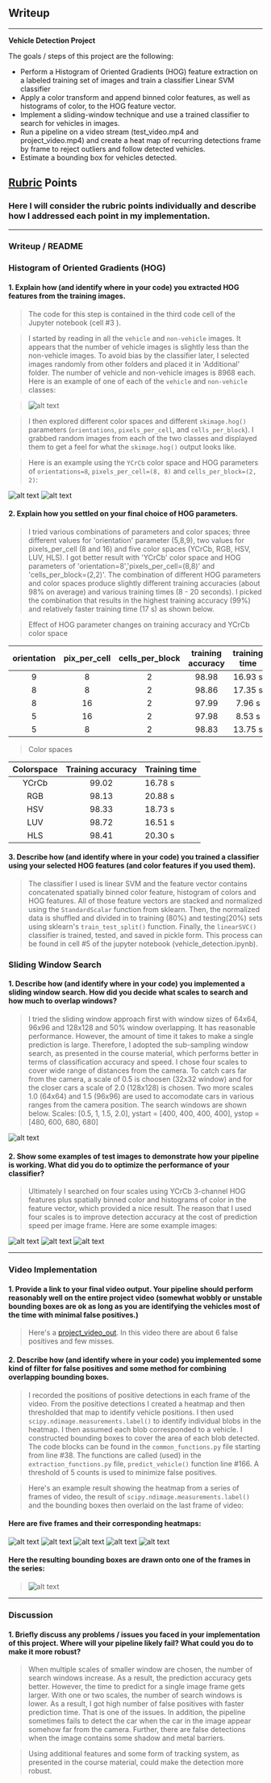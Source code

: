 ## Writeup

---

**Vehicle Detection Project**

The goals / steps of this project are the following:

* Perform a Histogram of Oriented Gradients (HOG) feature extraction on a labeled training set of images and train a classifier Linear SVM classifier
* Apply a color transform and append binned color features, as well as histograms of color, to the HOG feature vector. 
* Implement a sliding-window technique and use a trained classifier to search for vehicles in images.
* Run a pipeline on a video stream (test_video.mp4 and project_video.mp4) and create a heat map of recurring detections frame by frame to reject outliers and follow detected vehicles.
* Estimate a bounding box for vehicles detected.

[//]: # (Image References)
[sample_car_not_car]: ./output_images/sample_car_not_car.png
[hog_img_car]: ./output_images/hog_features_car.png
[hog_img_notcar]: ./output_images/hog_features_notcar.png
[search_windows]: ./output_images/search_windows.png
[result_0]: ./output_images/result_0.png
[result_1]: ./output_images/result_1.png
[result_2]: ./output_images/result_2.png
[frame_heatmap_1]:./output_images/frame_heatmap_1.png
[frame_heatmap_2]:./output_images/frame_heatmap_2.png
[frame_heatmap_3]:./output_images/frame_heatmap_3.png
[frame_heatmap_4]:./output_images/frame_heatmap_4.png
[frame_heatmap_5]:./output_images/frame_heatmap_5.png
[heatmap_bbox_5]:./output_images/heatmap_bbox_5.png
[project_video_out]: ./output_video.avi

## [Rubric](https://review.udacity.com/#!/rubrics/513/view) Points
### Here I will consider the rubric points individually and describe how I addressed each point in my implementation.  

---
### Writeup / README


### Histogram of Oriented Gradients (HOG)

#### 1. Explain how (and identify where in your code) you extracted HOG features from the training images.

> The code for this step is contained in the third code cell of the Jupyter notebook (cell #3 ).  

> I started by reading in all the `vehicle` and `non-vehicle` images. It appears that the number of vehicle images is slightly less than the non-vehicle images. To avoid bias by the classifier later, I selected images randomly from other folders and placed it in 'Additional' folder. The number of vehicle and non-vehicle images is 8968 each. Here is an example of one of each of the `vehicle` and `non-vehicle` classes:

> ![alt text][sample_car_not_car]

> I then explored different color spaces and different `skimage.hog()` parameters (`orientations`, `pixels_per_cell`, and `cells_per_block`).  I grabbed random images from each of the two classes and displayed them to get a feel for what the `skimage.hog()` output looks like.

> Here is an example using the `YCrCb` color space and HOG parameters of `orientations=8`, `pixels_per_cell=(8, 8)` and `cells_per_block=(2, 2)`:


![alt text][hog_img_car]
![alt text][hog_img_notcar]

#### 2. Explain how you settled on your final choice of HOG parameters.

> I tried various combinations of parameters and color spaces; three different values for 'orientation' parameter (5,8,9), two values for pixels_per_cell (8 and 16) and five color spaces (YCrCb, RGB, HSV, LUV, HLS). I got better result with 'YCrCb' color space and HOG parameters of 'orientation=8','pixels_per_cell=(8,8)' and 'cells_per_block=(2,2)'. The combination of different HOG parameters and color spaces produce slightly different training accuracies (about 98% on average) and various training times (8 - 20 seconds). I picked the combination that results in the highest training accuracy (99%) and relatively faster training time (17 s) as shown below.

> Effect of HOG parameter changes on training accuracy and YCrCb color space
>
 |orientation   |  pix_per_cell  | cells_per_block  |training accuracy| training time |
 |:------------:|:--------------:|:----------------:|:---------------:|:-------------:|
 |   9          |   8            |  2               | 98.98           | 16.93 s       |
 |   8          |   8            |  2               | 98.86           | 17.35 s       |
 |   8          |  16            |  2               | 97.99           |  7.96 s       |
 |   5          |  16            |  2               | 97.98           | 8.53 s        |
 |   5          |   8            |  2               | 98.83           | 13.75 s       |
              
> Color spaces
>
 | Colorspace | Training accuracy| Training time|
 |:----------:|:----------------:|:-------------|
 | YCrCb      | 99.02            |  16.78 s     |
 |  RGB       | 98.13            |  20.88 s     |
 | HSV        | 98.33            |  18.73 s     |
 | LUV        | 98.72            |  16.51 s     |
 | HLS        | 98.41            |  20.30 s     |



#### 3. Describe how (and identify where in your code) you trained a classifier using your selected HOG features (and color features if you used them).

> The classifier I used is linear SVM and the feature vector contains concatenated spatially binned color feature, histogram of colors and HOG features. All of those feature vectors are stacked and normalized using the `StandardScalar` function from sklearn. Then, the normalized data is shuffled and divided in to training (80%) and testing(20%) sets using sklearn's `train_test_split()` function. Finally, the `linearSVC()` classifier is trained, tested, and saved in pickle form. This process can be found in cell #5 of the jupyter notebook (vehicle_detection.ipynb).


### Sliding Window Search

#### 1. Describe how (and identify where in your code) you implemented a sliding window search.  How did you decide what scales to search and how much to overlap windows?

> I tried the sliding window approach first with window sizes of 64x64, 96x96 and 128x128 and 50% window overlapping. It has reasonable performance. However, the amount of time it takes to make a single prediction is large. Therefore, I adopted the sub-sampling window search, as presented in the course material, which performs better in terms of classification accuracy and speed. I chose four scales to cover wide range of distances from the camera. To catch cars far from the camera, a scale of 0.5 is choosen (32x32 window) and for the closer cars a scale of 2.0 (128x128) is chosen. Two more scales 1.0 (64x64) and 1.5 (96x96) are used to accomodate cars in various ranges from the camera position. The search windows are shown below. 
Scales:  [0.5, 1, 1.5, 2.0], ystart = [400, 400, 400, 400], ystop = [480, 600, 680, 680]


![alt text][search_windows]

#### 2. Show some examples of test images to demonstrate how your pipeline is working.  What did you do to optimize the performance of your classifier?

> Ultimately I searched on four scales using YCrCb 3-channel HOG features plus spatially binned color and histograms of color in the feature vector, which provided a nice result. The reason that I used four scales is to improve detection accuracy at the cost of prediction speed per image frame. Here are some example images:

![alt text][result_0]
![alt text][result_1]
![alt text][result_2]

---

### Video Implementation

#### 1. Provide a link to your final video output.  Your pipeline should perform reasonably well on the entire project video (somewhat wobbly or unstable bounding boxes are ok as long as you are identifying the vehicles most of the time with minimal false positives.)

> Here's a [project_video_out](./output_video.avi). In this video there are about 6 false positives and few misses.


#### 2. Describe how (and identify where in your code) you implemented some kind of filter for false positives and some method for combining overlapping bounding boxes.

> I recorded the positions of positive detections in each frame of the video.  From the positive detections I created a heatmap and then thresholded that map to identify vehicle positions.  I then used `scipy.ndimage.measurements.label()` to identify individual blobs in the heatmap. I then assumed each blob corresponded to a vehicle.  I constructed bounding boxes to cover the area of each blob detected. The code blocks can be found in the `common_functions.py` file starting from line #38. The functions are called (used) in the `extraction_functions.py` file, `predict_vehicle()` function line #166. A threshold of 5 counts is used to minimize false positives. 

> Here's an example result showing the heatmap from a series of frames of video, the result of `scipy.ndimage.measurements.label()` and the bounding boxes then overlaid on the last frame of video:

#### Here are five frames and their corresponding heatmaps:
> 
  ![alt text][frame_heatmap_1]
  ![alt text][frame_heatmap_2]
  ![alt text][frame_heatmap_3]
  ![alt text][frame_heatmap_4]
  ![alt text][frame_heatmap_5]


#### Here the resulting bounding boxes are drawn onto one of the frames in the series:
> ![alt text][heatmap_bbox_5]

---

### Discussion

#### 1. Briefly discuss any problems / issues you faced in your implementation of this project.  Where will your pipeline likely fail?  What could you do to make it more robust?

> When multiple scales of smaller window are chosen, the number of search windows increase. As a result, the prediction accuracy gets better. However, the time to predict for a single image frame gets larger. With one or two scales, the number of search windows is lower. As a result, I got high number of false positives with faster prediction time. That is one of the issues. In addition, the pipeline sometimes fails to detect the car when the car in the image appear somehow far from the camera. Further, there are false detections when the image contains some shadow and metal barriers.

> Using additional features and some form of tracking system, as presented in the course material, could make the detection more robust.

